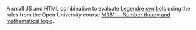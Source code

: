 A small JS and HTML combination to evaluate [Legendre
symbols][legendre] using the rules from the Open University course
[M381 -- Number theory and mathematical logic][m381].

[legendre]: http://mathworld.wolfram.com/LegendreSymbol.html
[m381]: http://www3.open.ac.uk/study/undergraduate/course/M381.htm
